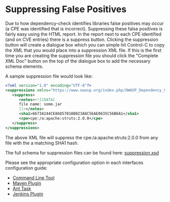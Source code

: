 Suppressing False Positives
====================
Due to how dependency-check identifies libraries false positives may occur (a CPE was identified that is incorrect). Suppressing these false positives is fairly easy using the HTML report. In the report next to each CPE identified (and on CVE entries) there is a suppress button. Clicking the suppression button will create a dialogue box which you can simple hit Control-C to copy the XML that you would place into a suppression XML file. If this is the first time you are creating the suppression file you should click the "Complete XML Doc" button on the top of the dialogue box to add the necessary schema elements.

A sample suppression file would look like:

```xml
<?xml version="1.0" encoding="UTF-8"?>
<suppressions xmlns="https://www.owasp.org/index.php/OWASP_Dependency_Check_Suppression">
   <suppress>
      <notes><![CDATA[
      file name: some.jar
      ]]></notes>
      <sha1>66734244CE86857018B023A8C56AE0635C56B6A1</sha1>
      <cpe>cpe:/a:apache:struts:2.0.0</cpe>
   </suppress>
</suppressions>
```
The above XML file will suppress the cpe:/a:apache:struts:2.0.0 from any file with the a matching SHA1 hash.

The full schema for suppression files can be found here: [suppression.xsd](https://github.com/jeremylong/DependencyCheck/blob/master/dependency-check-core/src/main/resources/schema/suppression.xsd "Suppression Schema")

Please see the appropriate configuration option in each interfaces configuration guide:

-  [Command Line Tool](dependency-check-cli/arguments.html)
-  [Maven Plugin](dependency-check-maven/configuration.html)
-  [Ant Task](dependency-check-ant/configuration.html)
-  [Jenkins Plugin](dependency-check-jenkins/index.html)
